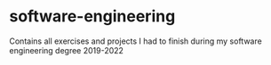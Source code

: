 # software-engineering
Contains all exercises and projects I had to finish during my software engineering degree 2019-2022
